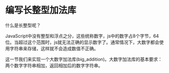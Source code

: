 # 编写长整型加法库

什么是长整型呢？

JavaScript中没有整型和浮点之分，这些统称数字，js中的数字占8个字节，64位。当超过这个范围时，js就无法正确的显示数字了。通常情况下，大数字都会使用字符串来存储，这样就不会造成数值不正确。

这一节我们来实现一个大数字加法库(big_addition)。大数字加法库的基本要求：两个数字字符串相加，返回相加后的数字字符串。


